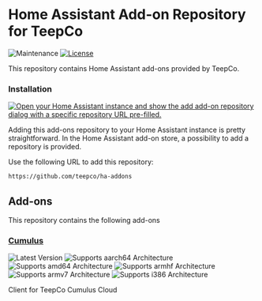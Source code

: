 # Home Assistant Add-on Repository for TeepCo

![Maintenance][maintenance-shield]
[![License][license-shield]](LICENSE)

This repository contains Home Assistant add-ons provided by TeepCo.

### Installation

[![Open your Home Assistant instance and show the add add-on repository dialog with a specific repository URL pre-filled.][addon-badge]][addon]

Adding this add-ons repository to your Home Assistant instance is pretty straightforward. In the Home Assistant add-on store, a possibility to add a repository is provided.

Use the following URL to add this repository:

```txt
https://github.com/teepco/ha-addons
```

## Add-ons

This repository contains the following add-ons

### [Cumulus](./cumulus)

![Latest Version][cumulus-version-shield]
![Supports aarch64 Architecture][aarch64-shield]
![Supports amd64 Architecture][amd64-shield]
![Supports armhf Architecture][armhf-shield]
![Supports armv7 Architecture][armv7-shield]
![Supports i386 Architecture][i386-shield]

Client for TeepCo Cumulus Cloud

[cumulus-version-shield]: https://img.shields.io/badge/version-v0.2.1-blue.svg
[license-shield]: https://img.shields.io/github/license/teepco/ha-addons.svg
[maintenance-shield]: https://img.shields.io/maintenance/yes/2023.svg
[aarch64-shield]: https://img.shields.io/badge/aarch64-yes-green.svg
[amd64-shield]: https://img.shields.io/badge/amd64-yes-green.svg
[armhf-shield]: https://img.shields.io/badge/armhf-yes-green.svg
[armv7-shield]: https://img.shields.io/badge/armv7-yes-green.svg
[i386-shield]: https://img.shields.io/badge/i386-yes-green.svg
[addon-badge]: https://my.home-assistant.io/badges/supervisor_add_addon_repository.svg
[addon]: https://my.home-assistant.io/redirect/supervisor_add_addon_repository/?repository_url=https%3A%2F%2Fgithub.com%2Fteepco%2Fha-addons
